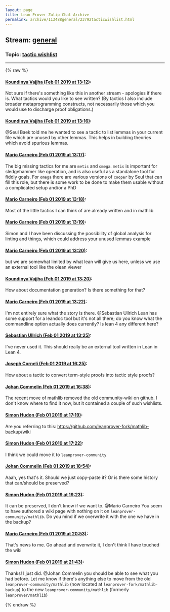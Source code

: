 ```yaml
---
layout: page
title: Lean Prover Zulip Chat Archive 
permalink: archive/113488general/23792tacticwishlist.html
---
```


## Stream: [general](index.html)
### Topic: [tactic wishlist](23792tacticwishlist.html)

---


{% raw %}
#### [ Koundinya Vajjha (Feb 01 2019 at 13:12)](https://leanprover.zulipchat.com/#narrow/stream/113488-general/topic/tactic%20wishlist/near/157348532):
<p>Not sure if there's something like this in another stream - apologies if there is.  What tactics would you like to see written? (By tactics I also include broader metaprogramming constructs, not necessarily those which you would use to discharge proof obligations.)</p>

#### [ Koundinya Vajjha (Feb 01 2019 at 13:16)](https://leanprover.zulipchat.com/#narrow/stream/113488-general/topic/tactic%20wishlist/near/157348681):
<p><span class="user-mention" data-user-id="116585">@Seul Baek</span>  told me he wanted to see a tactic to list lemmas in your current file which are unused by other lemmas. This helps in building theories which avoid spurious lemmas.</p>

#### [ Mario Carneiro (Feb 01 2019 at 13:17)](https://leanprover.zulipchat.com/#narrow/stream/113488-general/topic/tactic%20wishlist/near/157348715):
<p>The big missing tactics for me are <code>metis</code> and <code>omega</code>. <code>metis</code> is important for sledgehammer like operation, and is also useful as a standalone tool for fiddly goals. For <code>omega</code> there are various versions of <code>cooper</code> by Seul that can fill this role, but there is some work to be done to make them usable without a complicated setup and/or a PhD</p>

#### [ Mario Carneiro (Feb 01 2019 at 13:18)](https://leanprover.zulipchat.com/#narrow/stream/113488-general/topic/tactic%20wishlist/near/157348793):
<p>Most of the little tactics I can think of are already written and in mathlib</p>

#### [ Mario Carneiro (Feb 01 2019 at 13:19)](https://leanprover.zulipchat.com/#narrow/stream/113488-general/topic/tactic%20wishlist/near/157348828):
<p>Simon and I have been discussing the possibility of global analysis for linting and things, which could address your unused lemmas example</p>

#### [ Mario Carneiro (Feb 01 2019 at 13:20)](https://leanprover.zulipchat.com/#narrow/stream/113488-general/topic/tactic%20wishlist/near/157348911):
<p>but we are somewhat limited by what lean will give us here, unless we use an external tool like the olean viewer</p>

#### [ Koundinya Vajjha (Feb 01 2019 at 13:20)](https://leanprover.zulipchat.com/#narrow/stream/113488-general/topic/tactic%20wishlist/near/157348921):
<p>How about documentation generation? Is there something for that?</p>

#### [ Mario Carneiro (Feb 01 2019 at 13:22)](https://leanprover.zulipchat.com/#narrow/stream/113488-general/topic/tactic%20wishlist/near/157348996):
<p>I'm not entirely sure what the story is there. <span class="user-mention" data-user-id="110024">@Sebastian Ullrich</span> Lean has some support for a leandoc tool but it's not all there; do you know what the commandline option actually does currently? Is lean 4 any different here?</p>

#### [ Sebastian Ullrich (Feb 01 2019 at 13:25)](https://leanprover.zulipchat.com/#narrow/stream/113488-general/topic/tactic%20wishlist/near/157349124):
<p>I've never used it. This should really be an external tool written in Lean in Lean 4.</p>

#### [ Joseph Corneli (Feb 01 2019 at 16:25)](https://leanprover.zulipchat.com/#narrow/stream/113488-general/topic/tactic%20wishlist/near/157360566):
<p>How about a tactic to convert term-style proofs into tactic style proofs?</p>

#### [ Johan Commelin (Feb 01 2019 at 16:38)](https://leanprover.zulipchat.com/#narrow/stream/113488-general/topic/tactic%20wishlist/near/157361590):
<p>The recent move of mathlib removed the old community-wiki on github. I don't know where to find it now, but it contained a couple of such wishlists.</p>

#### [ Simon Hudon (Feb 01 2019 at 17:19)](https://leanprover.zulipchat.com/#narrow/stream/113488-general/topic/tactic%20wishlist/near/157364387):
<p>Are you referring to this: <a href="https://github.com/leanprover-fork/mathlib-backup/wiki" target="_blank" title="https://github.com/leanprover-fork/mathlib-backup/wiki">https://github.com/leanprover-fork/mathlib-backup/wiki</a></p>

#### [ Simon Hudon (Feb 01 2019 at 17:22)](https://leanprover.zulipchat.com/#narrow/stream/113488-general/topic/tactic%20wishlist/near/157364641):
<p>I think we could move it to <code>leanprover-community</code></p>

#### [ Johan Commelin (Feb 01 2019 at 18:54)](https://leanprover.zulipchat.com/#narrow/stream/113488-general/topic/tactic%20wishlist/near/157371140):
<p>Aaah, yes that's it. Should we just copy-paste it? Or is there some history that can/should be preserved?</p>

#### [ Simon Hudon (Feb 01 2019 at 19:23)](https://leanprover.zulipchat.com/#narrow/stream/113488-general/topic/tactic%20wishlist/near/157373191):
<p>It can be preserved, I don't know if we want to. <span class="user-mention" data-user-id="110049">@Mario Carneiro</span> You seem to have authored a wiki page with nothing on it on <code>leanprover-community/mathlib</code>. Do you mind if we overwrite it with the one we have in the backup?</p>

#### [ Mario Carneiro (Feb 01 2019 at 20:53)](https://leanprover.zulipchat.com/#narrow/stream/113488-general/topic/tactic%20wishlist/near/157380444):
<p>That's news to me. Go ahead and overwrite it, I don't think I have touched the wiki</p>

#### [ Simon Hudon (Feb 01 2019 at 21:43)](https://leanprover.zulipchat.com/#narrow/stream/113488-general/topic/tactic%20wishlist/near/157384217):
<p>Thanks! I just did. <span class="user-mention" data-user-id="112680">@Johan Commelin</span> you should be able to see what you had before. Let me know if there's anything else to move from the old <code>leanprover-community/mathlib</code> (now located at <code>leanprover-fork/mathlib-backup</code>) to the new <code>leanprover-community/mathlib</code> (formerly <code>leanprover/mathlib</code>)</p>


{% endraw %}
